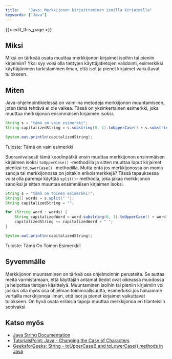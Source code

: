 ```yaml
---
title:    "Java: Merkkijonon kirjoittaminen isoilla kirjaimilla"
keywords: ["Java"]
---
```


{{< edit_this_page >}}

## Miksi

Miksi on tärkeää osata muuttaa merkkijonon kirjaimet isoihin tai pieniin kirjaimiin? Yksi syy voisi olla tiettyjen käyttäjätietojen validointi, esimerkiksi käyttäjänimen tarkistaminen ilman, että isot ja pienet kirjaimet vaikuttavat tulokseen.

## Miten

Java-ohjelmointikielessä on valmiina metodeja merkkijonon muuntamiseen, joten tämä tehtävä ei ole vaikea. Tässä on yksinkertainen esimerkki, joka muuttaa merkkijonon ensimmäisen kirjaimen isoksi.

```Java
String s = "tämä on vain esimerkki";
String capitalizedString = s.substring(0, 1).toUpperCase() + s.substring(1).toLowerCase();

System.out.println(capitalizedString);
```

Tuloste: Tämä on vain esimerkki

Suoraviivaisesti tämä koodinpätkä ensin muuttaa merkkijonon ensimmäisen kirjaimen isoksi `toUpperCase()` -methodilla ja sitten muuttaa loput kirjaimet pieniksi `toLowerCase()` -methodilla. Mutta entä jos merkkijonossa on monia sanoja tai merkkijonossa on joitakin erikoismerkkejä? Tässä tapauksessa voisi olla parempi käyttää `split()`- methodia, joka jakaa merkkijonon sanoiksi ja sitten muuntaa ensimmäisen kirjaimen isoksi.

```Java
String s = "tämä on toinen esimerkki!";
String[] words = s.split(" ");
String capitalizedString = "";

for (String word : words) {
    String capitalizedWord = word.substring(0, 1).toUpperCase() + word.substring(1).toLowerCase();
    capitalizedString += capitalizedWord + " ";
}

System.out.println(capitalizedString);
```

Tuloste: Tämä On Toinen Esimerkki!

## Syvemmälle

Merkkijonon muuntaminen on tärkeä osa ohjelmoinnin perusteita. Se auttaa meitä varmistamaan, että käyttäjän antamat tiedot ovat oikeassa muodossa ja helpottaa tietojen käsittelyä. Muuntaminen isoihin tai pieniin kirjaimiin voi joskus olla myös osa ohjelman toiminnallisuutta, esimerkiksi jos haluamme vertailla merkkijonoja ilman, että isot ja pienet kirjaimet vaikuttavat tulokseen. On hyvä osata erilaisia tapoja muuttaa merkkijonoa eri tilanteisiin sopivaksi.

## Katso myös

- [Java String Documentation](https://docs.oracle.com/javase/8/docs/api/java/lang/String.html)
- [TutorialsPoint: Java - Changing the Case of Characters](https://www.tutorialspoint.com/java/string_touppercase.htm)
- [GeeksforGeeks: String - toUpperCase() and toLowerCase() methods in Java](https://www.geeksforgeeks.org/java-string-touppercase-method-example/)